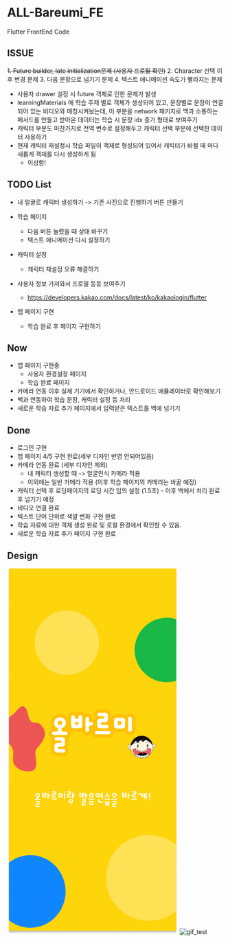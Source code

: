# ALL-Bareumi_FE

Flutter FrontEnd Code
## ISSUE
~~1. Future builder, late initialization문제 (사용자 프로필 확인)~~
2. Character 선택 이후 변경 문제
3. 다음 문장으로 넘기기 문제
4. 텍스트 애니메이션 속도가 빨라지는 문제

- 사용자 drawer 설정 시 future 객체로 인한 문제가 발생
- learningMaterials 에 학습 주제 별로 객체가 생성되어 있고, 문장별로 문장이 연결되어 있는 비디오와 매칭시켜놨는데, 
  이 부분을 network 패키지로 백과 소통하는 메서드를 만들고 받아온 데이터는 학습 시 문장 idx 증가 형태로 보여주기
- 캐릭터 부분도 마찬가지로 전역 변수로 설정해두고 캐릭터 선택 부분에 선택한 데이터 사용하기 
- 현재 캐릭터 재설정시 학습 파일이 객체로 형성되어 있어서 캐릭터가 바뀔 때 마다 새롭게 객체를 다시 생성하게 됨
  - 이상함!

## TODO List
- 내 얼굴로 캐릭터 생성하기 -> 기존 사진으로 진행하기 버튼 만들기
- 학습 페이지 
  - 다음 버튼 눌렸을 때 상태 바꾸기
  - 텍스트 애니메이션 다시 설정하기

- 캐릭터 설정
  - 캐릭터 재설정 오류 해결하기
- 사용자 정보 가져와서 프로필 등등 보여주기
  - https://developers.kakao.com/docs/latest/ko/kakaologin/flutter


- 앱 페이지 구현
  - 학습 완료 후 페이지 구현하기
## Now
- 앱 페이지 구현중
  - 사용자 환경설정 페이지
  - 학습 완료 페이지
- 카메라 연동 이후 실제 기기에서 확인하거나, 안드로이드 애뮬레이터로 확인해보기
- 백과 연동하여 학습 문장, 캐릭터 설정 등 처리
- 새로운 학습 자료 추가 페이지에서 입력받은 텍스트를 백에 넘기기

## Done
- 로그인 구현
- 앱 페이지 4/5 구현 완료(세부 디자인 반영 안되어있음)
- 카메라 연동 완료 (세부 디자인 제외)
  - 내 캐릭터 생성할 때 -> 얼굴인식 카메라 적용
  - 이외에는 일반 카메라 적용 (이후 학습 페이지의 카메라는 바꿀 예정)
- 캐릭터 선택 후 로딩페이지의 로딩 시간 임의 설정 (1.5초) - 이후 백에서 처리 완료 후 넘기기 예정 
- 비디오 연결 완료
- 텍스트 단어 단위로 색깔 변화 구현 완료
- 학습 자료에 대한 객체 생성 완료 및 로컬 환경에서 확인할 수 있음.
- 새로운 학습 자료 추가 페이지 구현 완료

## Design
![FirstPage](image/AppPageDesign/1.png)
![gif_test](https://user-images.githubusercontent.com/81232059/231542737-85b30dcd-c4bd-4632-89b0-8110fd6ae01c.gif)
